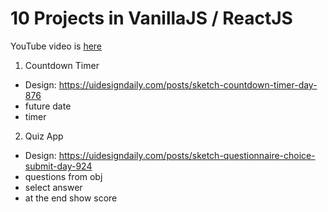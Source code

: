 # 10 Projects in VanillaJS / ReactJS

YouTube video is [here](https://www.youtube.com/watch?v=dtKciwk_si4)

1. Countdown Timer

-   Design: https://uidesigndaily.com/posts/sketch-countdown-timer-day-876
-   future date
-   timer

2. Quiz App

-   Design: https://uidesigndaily.com/posts/sketch-questionnaire-choice-submit-day-924
-   questions from obj
-   select answer
-   at the end show score